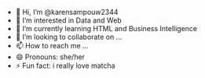 - 👋 Hi, I’m @karensampouw2344
- 👀 I’m interested in Data and Web
- 🌱 I’m currently learning HTML and Business Intelligence
- 💞️ I’m looking to collaborate on ...
- 📫 How to reach me ...
- 😄 Pronouns: she/her
- ⚡ Fun fact: i really love matcha

<!---
karensampouw2344/karensampouw2344 is a ✨ special ✨ repository because its `README.md` (this file) appears on your GitHub profile.
You can click the Preview link to take a look at your changes.
--->
